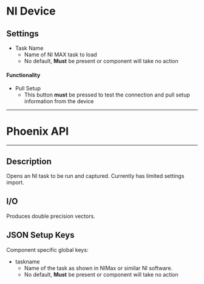 # NI Device
## Settings
- Task Name
  - Name of NI MAX task to load
  - No default, **Must** be present or component will take no action

#### Functionality
- Pull Setup
  - This button **must** be pressed to test the connection and pull setup information from the device
___
# Phoenix API
___
## Description

Opens an NI task to be run and captured. Currently has limited settings import.

## I/O

Produces double precision vectors.

## JSON Setup Keys

Component specific global keys:
- taskname
	- Name of the task as shown in NIMax or similar NI software.
	- No default, **Must** be present or component will take no action



